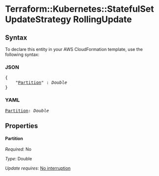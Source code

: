 # Terraform::Kubernetes::StatefulSet UpdateStrategy RollingUpdate

## Syntax

To declare this entity in your AWS CloudFormation template, use the following syntax:

### JSON

<pre>
{
    "<a href="#partition" title="Partition">Partition</a>" : <i>Double</i>
}
</pre>

### YAML

<pre>
<a href="#partition" title="Partition">Partition</a>: <i>Double</i>
</pre>

## Properties

#### Partition

_Required_: No

_Type_: Double

_Update requires_: [No interruption](https://docs.aws.amazon.com/AWSCloudFormation/latest/UserGuide/using-cfn-updating-stacks-update-behaviors.html#update-no-interrupt)

